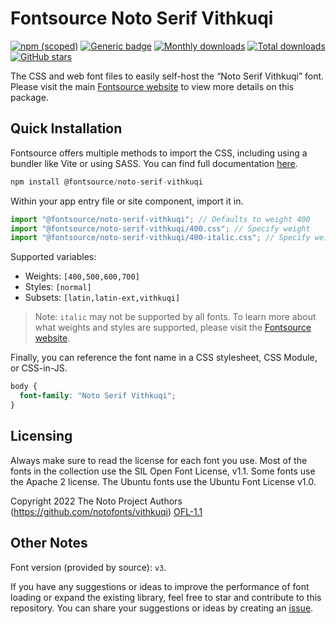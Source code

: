 # Fontsource Noto Serif Vithkuqi

[![npm (scoped)](https://img.shields.io/npm/v/@fontsource/noto-serif-vithkuqi?color=brightgreen)](https://www.npmjs.com/package/@fontsource/noto-serif-vithkuqi) [![Generic badge](https://img.shields.io/badge/fontsource-passing-brightgreen)](https://github.com/fontsource/fontsource) [![Monthly downloads](https://badgen.net/npm/dm/@fontsource/noto-serif-vithkuqi)](https://github.com/fontsource/fontsource) [![Total downloads](https://badgen.net/npm/dt/@fontsource/noto-serif-vithkuqi)](https://github.com/fontsource/fontsource) [![GitHub stars](https://img.shields.io/github/stars/fontsource/fontsource.svg?style=social&label=Star)](https://github.com/fontsource/fontsource/stargazers)

The CSS and web font files to easily self-host the “Noto Serif Vithkuqi” font. Please visit the main [Fontsource website](https://fontsource.org/fonts/noto-serif-vithkuqi) to view more details on this package.

## Quick Installation

Fontsource offers multiple methods to import the CSS, including using a bundler like Vite or using SASS. You can find full documentation [here](https://fontsource.org/docs/getting-started/introduction).

```javascript
npm install @fontsource/noto-serif-vithkuqi
```

Within your app entry file or site component, import it in.

```javascript
import "@fontsource/noto-serif-vithkuqi"; // Defaults to weight 400
import "@fontsource/noto-serif-vithkuqi/400.css"; // Specify weight
import "@fontsource/noto-serif-vithkuqi/400-italic.css"; // Specify weight and style
```

Supported variables:
- Weights: `[400,500,600,700]`
- Styles: `[normal]`
- Subsets: `[latin,latin-ext,vithkuqi]`

> Note: `italic` may not be supported by all fonts. To learn more about what weights and styles are supported, please visit the [Fontsource website](https://fontsource.org/fonts/noto-serif-vithkuqi).

Finally, you can reference the font name in a CSS stylesheet, CSS Module, or CSS-in-JS.

```css
body {
  font-family: "Noto Serif Vithkuqi";
}
```

## Licensing
Always make sure to read the license for each font you use. Most of the fonts in the collection use the SIL Open Font License, v1.1. Some fonts use the Apache 2 license. The Ubuntu fonts use the Ubuntu Font License v1.0.

Copyright 2022 The Noto Project Authors (https://github.com/notofonts/vithkuqi)
[OFL-1.1](https://openfontlicense.org)

## Other Notes
Font version (provided by source): `v3`.

If you have any suggestions or ideas to improve the performance of font loading or expand the existing library, feel free to star and contribute to this repository. You can share your suggestions or ideas by creating an [issue](https://github.com/fontsource/fontsource/issues).